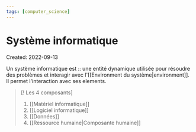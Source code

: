 ```yaml
---
tags: [computer_science] 
---
```

# Système informatique
Created: 2022-09-13

Un système informatique est :: une entité dynamique utilisée pour résoudre des problèmes et interagir avec l'[[Environment du système|environment]]. Il permet l'interaction avec ses elements.
<!--SR:!2022-09-28,10,250-->

> [! Les 4 composants]
> 1. [[Matériel informatique]]
> 2. [[Logiciel informatique]]
> 3. [[Données]]
> 4. [[Ressource humaine|Composante humaine]]

